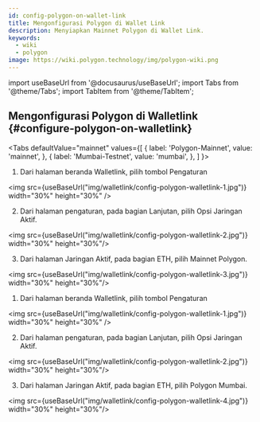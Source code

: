 ```yaml
---
id: config-polygon-on-wallet-link
title: Mengonfigurasi Polygon di Wallet Link
description: Menyiapkan Mainnet Polygon di Wallet Link.
keywords:
  - wiki
  - polygon
image: https://wiki.polygon.technology/img/polygon-wiki.png
---
```

import useBaseUrl from '@docusaurus/useBaseUrl';
import Tabs from '@theme/Tabs';
import TabItem from '@theme/TabItem';


## Mengonfigurasi Polygon di Walletlink {#configure-polygon-on-walletlink}

<Tabs
defaultValue="mainnet"
values={[
{ label: 'Polygon-Mainnet', value: 'mainnet', },
{ label: 'Mumbai-Testnet', value: 'mumbai', },
]
}>

<TabItem value="mainnet">

1. Dari halaman beranda Walletlink, pilih tombol Pengaturan

<img src={useBaseUrl("img/walletlink/config-polygon-walletlink-1.jpg")} width="30%" height="30%" />

2. Dari halaman pengaturan, pada bagian Lanjutan, pilih Opsi Jaringan Aktif.

<img src={useBaseUrl("img/walletlink/config-polygon-walletlink-2.jpg")} width="30%" height="30%"/>

3. Dari halaman Jaringan Aktif, pada bagian ETH, pilih Mainnet Polygon.

<img src={useBaseUrl("img/walletlink/config-polygon-walletlink-3.jpg")} width="30%" height="30%"/>

</TabItem>

<TabItem value="mumbai">

1. Dari halaman beranda Walletlink, pilih tombol Pengaturan

<img src={useBaseUrl("img/walletlink/config-polygon-walletlink-1.jpg")} width="30%" height="30%" />

2. Dari halaman pengaturan, pada bagian Lanjutan, pilih Opsi Jaringan Aktif.

<img src={useBaseUrl("img/walletlink/config-polygon-walletlink-2.jpg")} width="30%" height="30%"/>

3. Dari halaman Jaringan Aktif, pada bagian ETH, pilih Polygon Mumbai.

<img src={useBaseUrl("img/walletlink/config-polygon-walletlink-4.jpg")} width="30%" height="30%"/>
</TabItem>


</Tabs>